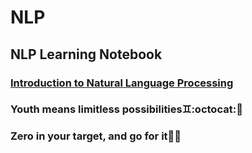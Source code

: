 # NLP
## NLP Learning Notebook
### [Introduction to Natural Language Processing](https://blog.algorithmia.com/introduction-natural-language-processing-nlp/)
### Youth means limitless possibilities:gemini::octocat::sparkling_heart:
### Zero in your target, and go for it:star2::boom: